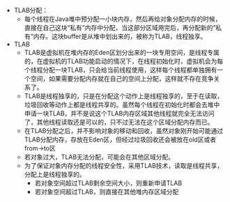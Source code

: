 + TLAB分配：
  + 每个线程在Java堆中预分配一小块内存，然后再给对象分配内存的时候，直接在自己这块“私有”内存中分配，当这部分区域用完后，再分配新的“私有”内存。这块buffer是从堆中划出来的，被称为TLAB，线程独享。
+ TLAB
  + TLAB是虚拟机在堆内存的Eden区划分出来的一块专用空间，是线程专属的，在虚拟机的TLAB功能启动的情况下，在线程初始化时，虚拟机会为每个线程分配一块TLAB，只会给当前线程使用，这样每个线程都单独拥有一个空间，如果需要分配内存就在自己的空间上分配，这样就不存在竞争关系了。
  + TLAB是线程独享的，只是在分配这个动作上是线程独享的，至于在读取，垃圾回收等动作上都是线程共享的。虽然每个线程在初始化时都会去堆中申请一块TLAB，并不是说这个TLAB内存区域其他线程就完全无法访问了，其他线程读取还是可以的，只不过无法在这个区域分配内存而已。
  + 在TLAB分配之后，并不影响对象的移动和回收，虽然对象刚开始可能通过TLAB分配内存，存放在Eden区，但经过垃圾回收还会被放在old区或者from->to区
  + 若对象过大，TLAB无法分配，可能会在其他区域分配。
  + 为了保证对象内存分配的线程安全性，采用TLAB技术，读取是线程共享，分配上是线程独享的。
    + 若对象空间超过TLAB剩余空间大小，则重新申请TLAB
    + 若对象空间超过TLAB，则直接在其他堆内存区域分配
